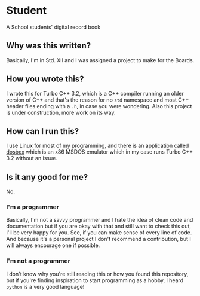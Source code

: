# Student
A School students' digital record book

## Why was this written?
Basically, I'm in Std. XII and I was assigned a project to make for the Boards.

## How you wrote this?
I wrote this for Turbo C++ 3.2, which is a C++ compiler running an older version of C++ and that's the reason for no `std` namespace and most C++ header files ending with a `.h`, in case you were wondering.
Also this project is under construction, more work on its way.

## How can I run this?
I use Linux for most of my programming, and there is an application called [dosbox](https://www.dosbox.com/) which is an x86 MSDOS emulator which in my case runs Turbo C++ 3.2 without an issue.

## Is it any good for me?
No.
### I'm a programmer
Basically, I'm not a savvy programmer and I hate the idea of clean code and documentation but if you are okay with that and still want to check this out, I'll be very happy for you. See, if you can make sense of every line of code. And because it's a personal project I don't recommend a contribution, but I will always encourage one if possible.

### I'm not a programmer
I don't know why you're still reading this or how you found this repository, but if you're finding inspiration to start programming as a hobby, I heard `python` is a very good language!
